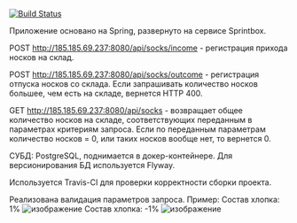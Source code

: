 [![Build Status](https://app.travis-ci.com/4rl1996/socks.svg?branch=main)](https://app.travis-ci.com/4rl1996/socks)

Приложение основано на Spring, развернуто на сервисе Sprintbox.

POST http://185.185.69.237:8080/api/socks/income - регистрация прихода носков на склад.

POST http://185.185.69.237:8080/api/socks/outcome - регистрация отпуска носков со склада.
Если запрашивать количество носков большее, чем есть на складе, вернется HTTP 400.

GET http://185.185.69.237:8080/api/socks - возвращает общее количество носков на складе, соответствующих переданным в параметрах критериям запроса.
Если по переданным параметрам количество носков = 0, или таких носков вообще нет, то вернется 0.

СУБД: PostgreSQL, поднимается в докер-контейнере. 
Для версионирования БД используется Flyway.

Используется Travis-CI для проверки корректности сборки проекта.

Реализована валидация параметров запроса. Пример:
Состав хлопка: 1%
![изображение](https://user-images.githubusercontent.com/84574006/136519480-3236e327-deed-4647-851b-00e32bfe2a3b.png)
Состав хлопка: -1% 
![изображение](https://user-images.githubusercontent.com/84574006/136519538-4b106b7e-162a-4c8c-8f1a-d4ab9081f811.png)

